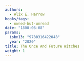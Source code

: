 ```yaml
---
authors:
  - Alix E. Harrow
books/tags:
  - owned-but-unread
date: "1800-03-08"
params:
  isbn13: "9780316422048"
  year: "2020"
title: The Once And Future Witches
weight: 1
---
```


<!--more-->
